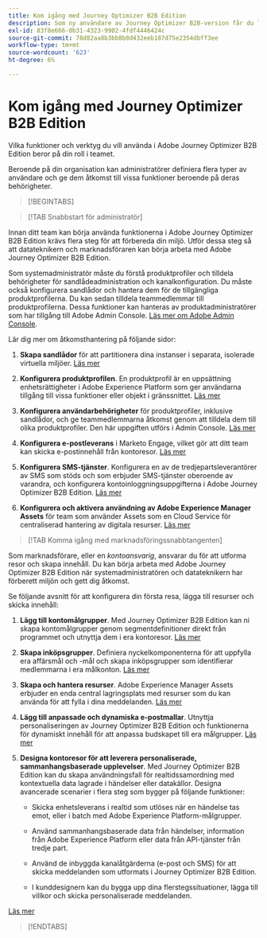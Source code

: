 ```yaml
---
title: Kom igång med Journey Optimizer B2B Edition
description: Som ny användare av Journey Optimizer B2B-version får du lära dig mer om de viktigaste områdena att komma igång med.
exl-id: 83f8e666-0b31-4323-9902-4fdf4446424c
source-git-commit: 78d82aa8b3bb8b8d432eeb187d75e2354dbff3ee
workflow-type: tm+mt
source-wordcount: '623'
ht-degree: 6%

---
```


# Kom igång med Journey Optimizer B2B Edition

Vilka funktioner och verktyg du vill använda i Adobe Journey Optimizer B2B Edition beror på din roll i teamet.

Beroende på din organisation kan administratörer definiera flera typer av användare och ge dem åtkomst till vissa funktioner beroende på deras behörigheter.

>[!BEGINTABS]

>[!TAB Snabbstart för administratör]

Innan ditt team kan börja använda funktionerna i Adobe Journey Optimizer B2B Edition krävs flera steg för att förbereda din miljö. Utför dessa steg så att datateknikern och marknadsföraren kan börja arbeta med Adobe Journey Optimizer B2B Edition.

Som systemadministratör måste du förstå produktprofiler och tilldela behörigheter för sandlådeadministration och kanalkonfiguration. Du måste också konfigurera sandlådor och hantera dem för de tillgängliga produktprofilerna. Du kan sedan tilldela teammedlemmar till produktprofilerna. Dessa funktioner kan hanteras av produktadministratörer som har tillgång till Adobe Admin Console. [Läs mer om Adobe Admin Console](https://helpx.adobe.com/se/enterprise/using/admin-console.html).

Lär dig mer om åtkomsthantering på följande sidor:

1. **Skapa sandlådor** för att partitionera dina instanser i separata, isolerade virtuella miljöer. [Läs mer](https://experienceleague.adobe.com/en/docs/experience-platform/sandbox/home#understanding-sandboxes)

1. **Konfigurera produktprofilen**. En produktprofil är en uppsättning enhetsrättigheter i Adobe Experience Platform som ger användarna tillgång till vissa funktioner eller objekt i gränssnittet. [Läs mer](../admin/user-management.md#create-the-marketo-engage-product-profile)

1. **Konfigurera användarbehörigheter** för produktprofiler, inklusive sandlådor, och ge teammedlemmarna åtkomst genom att tilldela dem till olika produktprofiler. Den här uppgiften utförs i Admin Console. [Läs mer](../admin/user-management.md#create-a-user-group)

1. **Konfigurera e-postleverans** i Marketo Engage, vilket gör att ditt team kan skicka e-postinnehåll från kontoresor. [Läs mer](https://experienceleague.adobe.com/en/docs/marketo/using/getting-started/initial-setup/setup-steps#ensure-email-deliverability)

1. **Konfigurera SMS-tjänster**. Konfigurera en av de tredjepartsleverantörer av SMS som stöds och som erbjuder SMS-tjänster oberoende av varandra, och konfigurera kontoinloggningsuppgifterna i Adobe Journey Optimizer B2B Edition. [Läs mer](../content/sms-authoring.md#create-a-new-api-credentials-for-an-sms-service-provider)

1. **Konfigurera och aktivera användning av Adobe Experience Manager Assets** för team som använder Assets som en Cloud Service för centraliserad hantering av digitala resurser. [Läs mer](../admin/configure-aem-repositories.md)

>[!TAB Komma igång med marknadsföringssnabbtangenten]

Som marknadsförare, eller en _kontoansvarig_, ansvarar du för att utforma resor och skapa innehåll. Du kan börja arbeta med Adobe Journey Optimizer B2B Edition när systemadministratören och datateknikern har förberett miljön och gett dig åtkomst.

Se följande avsnitt för att konfigurera din första resa, lägga till resurser och skicka innehåll:

1. **Lägg till kontomålgrupper**. Med Journey Optimizer B2B Edition kan ni skapa kontomålgrupper genom segmentdefinitioner direkt från programmet och utnyttja dem i era kontoresor. [Läs mer](../audiences/account-audience-overview.md)

1. **Skapa inköpsgrupper**. Definiera nyckelkomponenterna för att uppfylla era affärsmål och -mål och skapa inköpsgrupper som identifierar medlemmarna i era målkonton. [Läs mer](../buying-groups/buying-groups-overview.md)

1. **Skapa och hantera resurser**. Adobe Experience Manager Assets erbjuder en enda central lagringsplats med resurser som du kan använda för att fylla i dina meddelanden. [Läs mer](../content/assets-overview.md)

1. **Lägg till anpassade och dynamiska e-postmallar**. Utnyttja personaliseringen av Journey Optimizer B2B Edition och funktionerna för dynamiskt innehåll för att anpassa budskapet till era målgrupper. [Läs mer](../content/email-templates.md)

1. **Designa kontoresor för att leverera personaliserade, sammanhangsbaserade upplevelser**. Med Journey Optimizer B2B Edition kan du skapa användningsfall för realtidssamordning med kontextuella data lagrade i händelser eller datakällor. Designa avancerade scenarier i flera steg som bygger på följande funktioner:

   * Skicka enhetsleverans i realtid som utlöses när en händelse tas emot, eller i batch med Adobe Experience Platform-målgrupper.

   * Använd sammanhangsbaserade data från händelser, information från Adobe Experience Platform eller data från API-tjänster från tredje part.

   * Använd de inbyggda kanalåtgärderna (e-post och SMS) för att skicka meddelanden som utformats i Journey Optimizer B2B Edition.

   * I kunddesignern kan du bygga upp dina flerstegssituationer, lägga till villkor och skicka personaliserade meddelanden.

[Läs mer](../journeys/journey-overview.md)

>[!ENDTABS]

